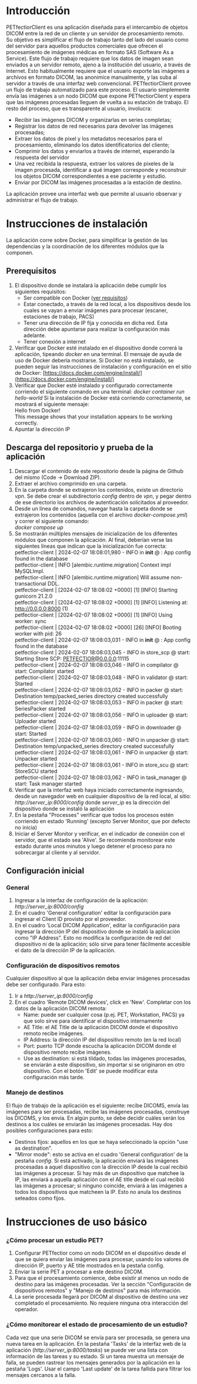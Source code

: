 # Introducción

PETfectiorClient es una aplicación diseñada para el intercambio de objetos DICOM entre la red de un cliente y un servidor de procesamiento remoto. Su objetivo es simplificar el flujo de trabajo tanto del lado del usuario como del servidor para aquellos productos comerciales que ofrecen el procesamiento de imágenes médicas en formato SAS (Software As a Service). Este flujo de trabajo requiere que los datos de imagen sean enviados a un servidor remoto, ajeno a la institución del usuario, a través de Internet. Esto habitualmente requiere que el usuario exporte las imágenes a archivos en formato DICOM, las anonimice manualmente, y las suba al servidor a través de una interfaz web convencional. PETfectiorClient provee un flujo de trabajo automatizado para este proceso. El usuario simplemente envía las imágenes a un nodo DICOM que expone PETfectiorClient y espera que las imágenes procesadas lleguen de vuelta a su estación de trabajo. El resto del proceso, que es transparente al usuario, involucra:
- Recibir las imágenes DICOM y organizarlas en series completas;
- Registrar los datos de red necesarios para devolver las imágenes procesadas;
- Extraer los datos de pixel y los metadatos necesarios para el procesamiento, eliminando los datos identificatorios del cliente;
- Comprimir los datos y enviarlos a través de internet, esperando la respuesta del servidor
- Una vez recibida la respuesta, extraer los valores de pixeles de la imagen procesada, identificar a qué imagen corresponde y reconstruir los objetos DICOM correspondientes a ese paciente y estudio.
- Enviar por DICOM las imágenes procesadas a la estación de destino.

La aplicación provee una interfaz web que permite al usuario observar y administrar el flujo de trabajo.

# Instrucciones de instalación
La aplicación corre sobre Docker, para simplificar la gestión de las dependencias y la coordinación de los diferentes módulos que
la componen. 

## Prerequisitos
1. El dispositivo donde se instalará la aplicación debe cumplir los siguientes requisitos:
    - Ser compatible con Docker ([ver requisitos](https://docs.docker.com/engine/install/))
    - Estar conectado, a través de la red local, a los dispositivos desde los cuales se vayan a enviar imágenes para procesar (escaner, estaciones de trabajo, PACS)
    - Tener una dirección de IP fija y conocida en dicha red. Esta dirección debe apuntarse para realizar la configuración más adelante.
    - Tener conexión a internet
2. Verificar que Docker esté instalado en el dispositivo donde correrá la aplicación, tipeando *docker* en una terminal. El mensaje
de ayuda de uso de Docker debería mostrarse. Si Docker no está instalado, se pueden seguir las instrucciones de instalación y 
configuración en el sitio de Docker:
[https://docs.docker.com/engine/install/](https://docs.docker.com/engine/install/)
3. Verificar que Docker esté instalado y configurado correctamente corriendo el siguiente comando en una terminal:
*docker container run hello-world*
Si la instalación de Docker está corriendo correctamente, se mostrará el siguiente mensaje:<br>
Hello from Docker!<br>
This message shows that your installation appears to be working correctly.
4. Apuntar la dirección IP 

## Descarga del repositorio y prueba de la aplicación
1. Descargar el contenido de este repositorio desde la página de Github del mismo (Code -> Download ZIP).
2. Extraer el archivo comprimido en una carpeta.
3. En la carpeta donde se extrajeron los contenidos, existe un directorio *vpn*. Se debe crear el subdirectorio *config* dentro de *vpn*, y pegar dentro de ese directorio los archivos de autenticación solicitados al proveedor.
4. Desde un línea de comandos, navegar hasta la carpeta donde se extrajeron los contenidos (aquella con el archivo *docker-compose.yml*) y
correr el siguiente comando:<br>
*docker compose up*
5. Se mostrarán múltiples mensajes de inicialización de los diferentes módulos que componen la aplicación. Al final, deberían verse las siguientes líneas que indican que la inicialización fue correcta:<br>
petfectior-client  | 2024-02-07 18:08:01,980 - INFO in __init__ @ <module>: App config found in the database<br>
petfectior-client  | INFO  [alembic.runtime.migration] Context impl MySQLImpl.<br>
petfectior-client  | INFO  [alembic.runtime.migration] Will assume non-transactional DDL.<br>
petfectior-client  | [2024-02-07 18:08:02 +0000] [1] [INFO] Starting gunicorn 21.2.0<br>
petfectior-client  | [2024-02-07 18:08:02 +0000] [1] [INFO] Listening at: http://0.0.0.0:8000 (1)<br>
petfectior-client  | [2024-02-07 18:08:02 +0000] [1] [INFO] Using worker: sync<br>
petfectior-client  | [2024-02-07 18:08:02 +0000] [26] [INFO] Booting worker with pid: 26<br>
petfectior-client  | 2024-02-07 18:08:03,031 - INFO in __init__ @ <module>: App config found in the database<br>
petfectior-client  | 2024-02-07 18:08:03,045 - INFO in store_scp @ start: Starting Store SCP: PETFECTIOR@0.0.0.0:11115<br>
petfectior-client  | 2024-02-07 18:08:03,046 - INFO in compilator @ start: Compilator started<br>
petfectior-client  | 2024-02-07 18:08:03,048 - INFO in validator @ start: Started<br>
petfectior-client  | 2024-02-07 18:08:03,052 - INFO in packer @ start: Destination temp/packed_series directory created successfully<br>
petfectior-client  | 2024-02-07 18:08:03,053 - INFO in packer @ start: SeriesPacker started<br>
petfectior-client  | 2024-02-07 18:08:03,056 - INFO in uploader @ start: Uploader started<br>
petfectior-client  | 2024-02-07 18:08:03,059 - INFO in downloader @ start: Started<br>
petfectior-client  | 2024-02-07 18:08:03,060 - INFO in unpacker @ start: Destination temp/unpacked_series directory created successfully<br>
petfectior-client  | 2024-02-07 18:08:03,061 - INFO in unpacker @ start: Unpacker started<br>
petfectior-client  | 2024-02-07 18:08:03,061 - INFO in store_scu @ start: StoreSCU started<br>
petfectior-client  | 2024-02-07 18:08:03,062 - INFO in task_manager @ start: Task manager started<br>
6. Verificar que la interfaz web haya iniciado correctamente ingresando, desde un navegador web en cualquier dispositivo de la red local, al sitio:<br>
*http://server_ip:8000/config*
donde *server_ip* es la dirección del dispositivo donde se instaló la aplicación
7. En la pestaña "Processes" verificar que todos los procesos estén corriendo en estado 'Running' (excepto Server Monitor, que por defecto no inicia)
8. Iniciar el Server Monitor y verificar, en el indicador de conexión con el servidor, que el estado sea 'Alive'. Se recomienda monitorear este estado durante unos minutos
y luego detener el proceso para no sobrecargar al cliente y al servidor.

## Configuración inicial
### General
1. Ingresar a la interfaz de configuración de la aplicación: *http://server_ip:8000/config*
2. En el cuadro 'General configuration' editar la configuración para ingresar el Client ID provisto por el proveedor.
3. En el cuadro 'Local DICOM Application', editar la configuración para ingresar la dirección IP del dispositivo donde se instaló la aplicación como "IP Address". Esto no modifica la configuración de red del dispositivo ni de la aplicación; sólo sirve para tener fácilmente accesible el dato de la dirección IP de la aplicación.

### Configuración de dispositivos remotos
Cualquier dispositivo al que la aplicación deba enviar imágenes procesadas debe ser configurado. Para esto:
1. Ir a *http://server_ip:8000/config*
2. En el cuadro 'Remote DICOM devices', click en 'New'. Completar con los datos de la aplicación DICOM remota:
    - Name: puede ser cualquier cosa (p.ej. PET, Workstation, PACS) ya que solo sirve para identificar el dispositivo internamente
    - AE Title: el AE Title de la aplicación DICOM donde el dispositivo remoto recibe imágenes.
    - IP Address: la dirección IP del dispositivo remoto (en la red local)
    - Port: puerto TCP donde escucha la aplicación DICOM donde el dispositivo remoto recibe imágenes.
    - Use as destination: si está tildado, todas las imágenes procesadas, se enviarán a este dispositivo, sin importar si se originaron en otro dispositivo.
Con el botón 'Edit' se puede modificar esta configuración más tarde.

### Manejo de destinos
El flujo de trabajo de la aplicación es el siguiente: recibe DICOMS, envía las imágenes para ser procesadas, recibe las imágenes procesadas, construye los DICOMS, y los envía. En algún punto, se debe decidir cuáles serán los destinos a los cuáles se enviarán las imágenes procesadas. Hay dos posibles configuraciones para esto:
- Destinos fijos: aquellos en los que se haya seleccionado la opción "use as destination".
- "Mirror mode": esto se activa en el cuadro 'General configuration' de la pestaña *config*. Si está activado, la aplicación enviará las imágenes procesadas a aquel dispositivo con la dirección IP desde la cual recibió las imágenes a procesar. Si hay más de un dispositivo que matchee la IP, las enviará a aquella aplicación con el AE title desde el cual recibió las imágenes a procesar; si ninguno coincide, enviará a las imágenes a todos los dispositivos que matcheen la IP. Esto no anula los destinos seteados como fijos.

# Instrucciones de uso básico

### ¿Cómo procesar un estudio PET?
1. Configurar PETfectior como un nodo DICOM en el dispositivo desde el que se quiera enviar las imágenes para procesar, usando los valores de dirección IP, puerto y AE title mostrados en la pestaña config.
2. Enviar la serie PET a procesar a este destino DICOM.
3. Para que el procesamiento comience, debe existir al menos un nodo de destino para las imágenes procesadas. Ver la sección "Configuración de dispositivos remotos" y "Manejo de destinos" para más información.
4. La serie procesada llegará por DICOM al dispositivo de destino una vez completado el procesamiento. No requiere ninguna otra interacción del operador.

### ¿Cómo monitorear el estado de procesamiento de un estudio?
Cada vez que una serie DICOM se envía para ser procesada, se genera una nueva tarea en la aplicación. 
En la pestaña 'Tasks' de la interfaz web de la aplicación (*http://server_ip:8000/tasks*) se puede ver una lista con información de las tareas y su estado.
Si un tarea muestra un mensaje de falla, se pueden rastrear los mensajes generados por la aplicación en la pestaña 'Logs'. Usar el campo 'Last update' de la tarea fallida para filtrar los mensajes cercanos a la falla.








